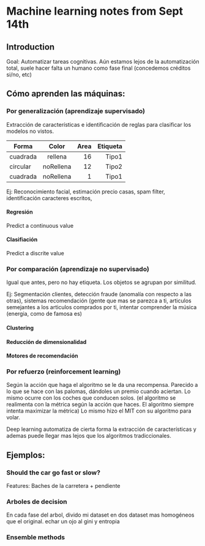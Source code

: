 # Machine learning notes from Sept 14th 

## Introduction
Goal: Automatizar tareas cognitivas. Aún estamos lejos de la automatización total, suele hacer falta un humano como fase final (concedemos créditos si/no, etc)

## Cómo aprenden las máquinas:

### Por generalización (aprendizaje supervisado)
Extracción de características e identificación de reglas para clasificar los modelos no vistos.

| Forma         | Color         | Area  | Etiqueta |
| ------------- |:-------------:| -----:| --------:|
| cuadrada      | rellena       |    16 | Tipo1    |
| circular      | noRellena     |    12 | Tipo2    |
| cuadrada      | noRellena     |     1 | Tipo1    |

Ej: Reconocimiento facial, estimación precio casas, spam filter, identificación caracteres escritos, 

#### Regresión
Predict a continuous value
#### Clasifiación
Predict a discrite value

### Por comparación (aprendizaje no supervisado)
Igual que antes, pero no hay etiqueta. 
Los objetos se agrupan por similitud.

Ej: Segmentación clientes, detección fraude (anomalía con respecto a las otras),  sistemas recomendación (gente que mas se parezca a ti, articulos semejantes a los articulos comprados por ti, intentar comprender la música (energia, como de famosa es)

#### Clustering
#### Reducción de dimensionalidad
#### Motores de recomendación

### Por refuerzo (reinforcement learning)
Según la acción que haga el algoritmo se le da una recompensa.
Parecido a lo que se hace con las palomas, dándoles un premio cuando aciertan. Lo mismo ocurre con los coches que conducen solos. (el algoritmo se realimenta con la métrica según la acción que haces. El algoritmo siempre intenta maximizar la métrica)
Lo mismo hizo el MIT con su algoritmo para volar.


Deep learning automatiza de cierta forma la extracción de características y ademas puede llegar mas lejos que los algoritmos tradiccionales.


## Ejemplos:

### Should the car go fast or slow?

Features: Baches de la carretera + pendiente


### Arboles de decision
En cada fase del arbol, divido mi dataset en dos dataset mas homogéneos que el original.
echar un ojo al gini y entropia


### Ensemble methods

